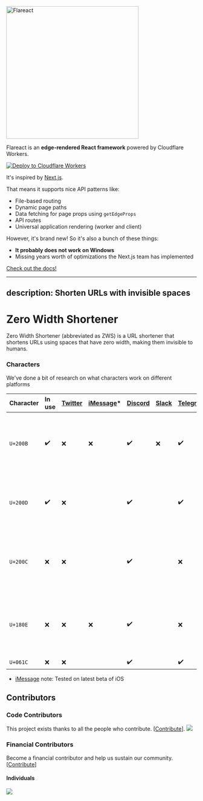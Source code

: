 <img src="https://github.com/flareact/flareact/raw/canary/flareact.png" alt="Flareact" width="350" />

Flareact is an **edge-rendered React framework** powered by Cloudflare Workers.

[![Deploy to Cloudflare Workers](https://deploy.workers.cloudflare.com/button)](https://deploy.workers.cloudflare.com/?url=https://github.com/vsamaru/fl)

It's inspired by [Next.js](https://nextjs.org/).

That means it supports nice API patterns like:

- File-based routing
- Dynamic page paths
- Data fetching for page props using `getEdgeProps`
- API routes
- Universal application rendering (worker and client)

However, it's brand new! So it's also a bunch of these things:

- **It probably does not work on Windows**
- Missing years worth of optimizations the Next.js team has implemented

[Check out the docs!](https://flareact.com)

---
description: Shorten URLs with invisible spaces
---

# Zero Width Shortener

Zero Width Shortener \(abbreviated as ZWS\) is a URL shortener that shortens URLs using spaces that have zero width, making them invisible to humans.

### Characters

We've done a bit of research on what characters work on different platforms

| Character | In use | [Twitter](https://twitter.com/) | [iMessage](https://support.apple.com/explore/messages)\* | [Discord](https://discordapp.com/) | [Slack](https://slack.com) | [Telegram](https://telegram.org/) | Notes |
| :--- | :--- | :--- | :--- | :--- | :--- | :--- | :--- |
| `U+200B` | ✔️ | ❌ | ❌ | ✔️ | ❌ | ✔️ | Used in URLs since initial release, blacklisted space character on [Twitter](https://twitter.com/) |
| `U+200D` | ✔️ | ❌ |  | ✔️ |  | ✔️ | [Discord](https://discordapp.com/) prompts you with a "spoopy URL" popup when clicked |
| `U+200C` | ❌ | ❌ |  | ✔️ |  | ❌ | Blacklisted space on [Twitter](https://twitter.com/), discontinued \(previously used, replaced with `U+200D`\) |
| `U+180E` | ❌ | ❌ | ❌ | ✔️ |  | ❌ | Visible on iOS, discontinued in b39897e \(previously used, replaced with `U+200C`\) |
| `U+061C` | ❌ | ❌ |  | ✔️ |  | ✔️ |  |

* [iMessage](https://support.apple.com/explore/messages) note: Tested on latest beta of iOS


## Contributors

### Code Contributors

This project exists thanks to all the people who contribute. [[Contribute](CONTRIBUTING.md)].
<a href="https://github.com/zws-im/zws/graphs/contributors"><img src="https://opencollective.com/zws/contributors.svg?width=890&button=false" /></a>

### Financial Contributors

Become a financial contributor and help us sustain our community. [[Contribute](https://opencollective.com/zws/contribute)]

#### Individuals

<a href="https://opencollective.com/zws"><img src="https://opencollective.com/zws/individuals.svg?width=890"></a>
